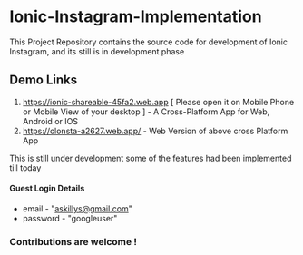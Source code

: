 # Ionic-Instagram-Implementation
This Project Repository contains the source code for development of Ionic Instagram, and its still is in development phase

## Demo Links
1. https://ionic-shareable-45fa2.web.app [ Please open it on Mobile Phone or Mobile View of your desktop ] - A Cross-Platform App for Web, Android or IOS
2. https://clonsta-a2627.web.app/ - Web Version of above cross Platform App

This is still under development some of the features had been implemented till today

#### Guest Login Details 
- email - "askillys@gmail.com"
- password - "googleuser"

### Contributions are welcome !
